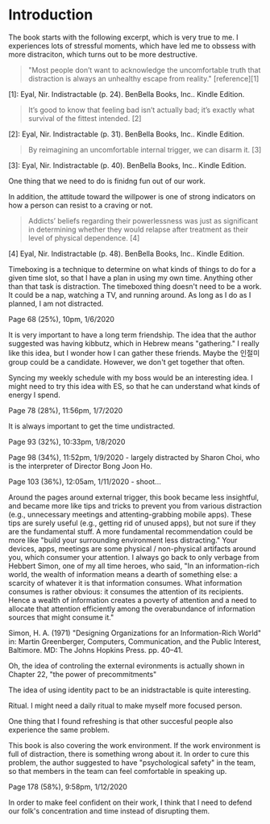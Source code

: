 # Introduction

The book starts with the following excerpt, which is very true to me. I experiences lots of stressful moments, which have led me to obssess with more distraciton, which turns out to be more destructive.

> "Most people don’t want to acknowledge the uncomfortable truth that distraction is always an unhealthy escape from reality." [reference][1]

[1]: Eyal, Nir. Indistractable (p. 24). BenBella Books, Inc.. Kindle Edition.

> It’s good to know that feeling bad isn’t actually bad; it’s exactly what survival of the fittest intended. [2]

[2]: Eyal, Nir. Indistractable (p. 31). BenBella Books, Inc.. Kindle Edition. 

> By reimagining an uncomfortable internal trigger, we can disarm it. [3]

[3]: Eyal, Nir. Indistractable (p. 40). BenBella Books, Inc.. Kindle Edition. 

One thing that we need to do is finidng fun out of our work.

In addition, the attitude toward the willpower is one of strong indicators on how a person can resist to a craving or not.

> Addicts’ beliefs regarding their powerlessness was just as significant in determining whether they would relapse after treatment as their level of physical dependence. [4]

[4] Eyal, Nir. Indistractable (p. 48). BenBella Books, Inc.. Kindle Edition. 

Timeboxing is a technique to determine on what kinds of things to do for a given time slot, so that I have a plan in using my own time. Anything other than that task is distraction. The timeboxed thing doesn't need to be a work. It could be a nap, watching a TV, and running around. As long as I do as I planned, I am not distracted.

Page 68 (25%), 10pm, 1/6/2020

It is very important to have a long term friendship. The idea that the author suggested was having kibbutz, which in Hebrew means "gathering." I really like this idea, but I wonder how I can gather these friends. Maybe the 인절미 group could be a candidate. However, we don't get together that often.

Syncing my weekly schedule with my boss would be an interesting idea. I might need to try this idea with ES, so that he can understand what kinds of energy I spend.

Page 78 (28%), 11:56pm, 1/7/2020

It is always important to get the time undistracted.

Page 93 (32%), 10:33pm, 1/8/2020

Page 98 (34%), 11:52pm, 1/9/2020 - largely distracted by Sharon Choi, who is the interpreter of Director Bong Joon Ho.

Page 103 (36%), 12:05am, 1/11/2020 - shoot...

Around the pages around external trigger, this book became less insightful, and became more like tips and tricks to prevent you from various distraction (e.g., unnecessary meetings and attenting-grabbing mobile apps). These tips are surely useful (e.g., getting rid of unused apps), but not sure if they are the fundamental stuff. A more fundamental recommendation could be more like "build your surrounding environment less distracting." Your devices, apps, meetings are some physical / non-physical artifacts around you, which consumer your attention. I always go back to only verbage from Hebbert Simon, one of my all time heroes, who said, "In an information-rich world, the wealth of information means a dearth of something else: a scarcity of whatever it is that information consumes. What information consumes is rather obvious: it consumes the attention of its recipients. Hence a wealth of information creates a poverty of attention and a need to allocate that attention efficiently among the overabundance of information sources that might consume it."

Simon, H. A. (1971) "Designing Organizations for an Information-Rich World" in: Martin Greenberger, Computers, Communication, and the Public Interest, Baltimore. MD: The Johns Hopkins Press. pp. 40–41.

Oh, the idea of controling the external evironments is actually shown in Chapter 22, "the power of precommitments"

The idea of using identity pact to be an inidstractable is quite interesting.

Ritual. I might need a daily ritual to make myself more focused person.

One thing that I found refreshing is that other succesful people also experience the same problem. 

This book is also covering the work environment. If the work environment is full of distraction, there is something wrong about it. In order to cure this problem, the author suggested to have "psychological safety" in the team, so that members in the team can feel comfortable in speaking up.

Page 178 (58%), 9:58pm, 1/12/2020

In order to make feel confident on their work, I think that I need to defend our folk's concentration and time instead of disrupting them.